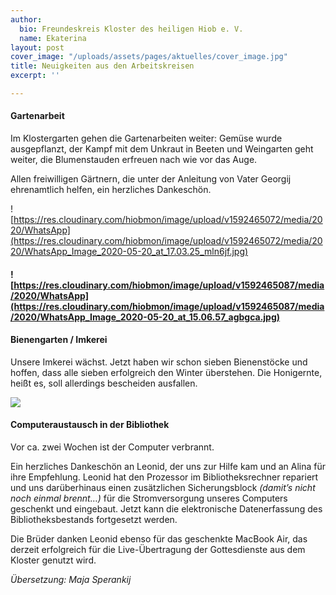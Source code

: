 ```yaml
---
author:
  bio: Freundeskreis Kloster des heiligen Hiob e. V.
  name: Ekaterina
layout: post
cover_image: "/uploads/assets/pages/aktuelles/cover_image.jpg"
title: Neuigkeiten aus den Arbeitskreisen
excerpt: ''

---
```

#### Gartenarbeit

Im Klostergarten gehen die Gartenarbeiten weiter: Gemüse wurde ausgepflanzt, der Kampf mit dem Unkraut in Beeten und Weingarten geht weiter, die Blumenstauden erfreuen nach wie vor das Auge.

Allen freiwilligen Gärtnern, die unter der Anleitung von Vater Georgij ehrenamtlich helfen, ein herzliches Dankeschön.

![https://res.cloudinary.com/hiobmon/image/upload/v1592465072/media/2020/WhatsApp](https://res.cloudinary.com/hiobmon/image/upload/v1592465072/media/2020/WhatsApp_Image_2020-05-20_at_17.03.25_mln6jf.jpg)

#### ![https://res.cloudinary.com/hiobmon/image/upload/v1592465087/media/2020/WhatsApp](https://res.cloudinary.com/hiobmon/image/upload/v1592465087/media/2020/WhatsApp_Image_2020-05-20_at_15.06.57_agbgca.jpg)

#### Bienengarten / Imkerei

Unsere Imkerei wächst. Jetzt haben wir schon sieben Bienenstöcke und hoffen, dass alle sieben erfolgreich den Winter überstehen. Die Honigernte, heißt es, soll allerdings bescheiden ausfallen.

![](https://res.cloudinary.com/hiobmon/image/upload/v1592468331/media/2020/IMG_1582_ozcrdy.jpg)

#### Computeraustausch in der Bibliothek

Vor ca. zwei Wochen ist der Computer verbrannt.

Ein herzliches Dankeschön an Leonid, der uns zur Hilfe kam und an Alina für ihre Empfehlung. Leonid hat den Prozessor im Bibliotheksrechner repariert und uns darüberhinaus einen zusätzlichen Sicherungsblock _(damit’s nicht noch einmal brennt…)_ für die Stromversorgung unseres Computers geschenkt und eingebaut. Jetzt kann die elektronische Datenerfassung des Bibliotheksbestands fortgesetzt werden.

Die Brüder danken Leonid ebenso für das geschenkte MacBook Air, das derzeit erfolgreich für die Live-Übertragung der Gottesdienste aus dem Kloster genutzt wird.

_Übersetzung: Maja Sperankij_